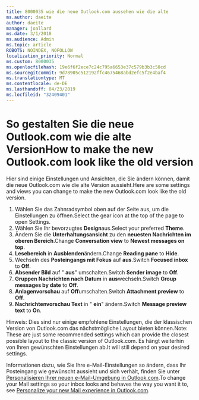 ```yaml
---
title: 8000035 wie die neue Outlook.com aussehen wie die alte
ms.author: daeite
author: daeite
manager: joallard
ms.date: 3/1/2018
ms.audience: Admin
ms.topic: article
ROBOTS: NOINDEX, NOFOLLOW
localization_priority: Normal
ms.custom: 8000035
ms.openlocfilehash: 19e6f6f2ece7c24c795a6653e37c579b3b3c50cd
ms.sourcegitcommit: 9d78905c512192ffc4675468abd2efc5f2e4baf4
ms.translationtype: MT
ms.contentlocale: de-DE
ms.lasthandoff: 04/23/2019
ms.locfileid: "32409401"
---
```

# <a name="how-to-make-the-new-outlookcom-look-like-the-old-version"></a><span data-ttu-id="cbba5-102">So gestalten Sie die neue Outlook.com wie die alte Version</span><span class="sxs-lookup"><span data-stu-id="cbba5-102">How to make the new Outlook.com look like the old version</span></span>

<span data-ttu-id="cbba5-103">Hier sind einige Einstellungen und Ansichten, die Sie ändern können, damit die neue Outlook.com wie die alte Version aussieht.</span><span class="sxs-lookup"><span data-stu-id="cbba5-103">Here are some settings and views you can change to make the new Outlook.com look like the old version.</span></span>

1. <span data-ttu-id="cbba5-104">Wählen Sie das Zahnradsymbol oben auf der Seite aus, um die Einstellungen zu öffnen.</span><span class="sxs-lookup"><span data-stu-id="cbba5-104">Select the gear icon at the top of the page to open Settings.</span></span>
2. <span data-ttu-id="cbba5-105">Wählen Sie Ihr bevorzugtes **Design**aus.</span><span class="sxs-lookup"><span data-stu-id="cbba5-105">Select your preferred **Theme**.</span></span>
3. <span data-ttu-id="cbba5-106">Ändern Sie die **Unterhaltungsansicht** zu den **neuesten Nachrichten im oberen Bereich**.</span><span class="sxs-lookup"><span data-stu-id="cbba5-106">Change **Conversation view** to **Newest messages on top**.</span></span>
4. <span data-ttu-id="cbba5-107">**Lesebereich** in **Ausblenden**ändern.</span><span class="sxs-lookup"><span data-stu-id="cbba5-107">Change **Reading pane** to **Hide**.</span></span>
5. <span data-ttu-id="cbba5-108">Wechseln des **Posteingangs mit Fokus** auf **aus**.</span><span class="sxs-lookup"><span data-stu-id="cbba5-108">Switch **Focused inbox** to **Off**.</span></span>
6. <span data-ttu-id="cbba5-109">**Absender Bild** auf " **aus**" umschalten.</span><span class="sxs-lookup"><span data-stu-id="cbba5-109">Switch **Sender image** to **Off**.</span></span> 
7. <span data-ttu-id="cbba5-110">**Gruppen Nachrichten nach Datum** in **aus**wechseln.</span><span class="sxs-lookup"><span data-stu-id="cbba5-110">Switch **Group messages by date** to **Off**.</span></span> 
8. <span data-ttu-id="cbba5-111">**Anlagenvorschau** auf **Off**umschalten.</span><span class="sxs-lookup"><span data-stu-id="cbba5-111">Switch **Attachment preview** to **Off**.</span></span> 
9. <span data-ttu-id="cbba5-112">**Nachrichtenvorschau Text** in " **ein**" ändern.</span><span class="sxs-lookup"><span data-stu-id="cbba5-112">Switch **Message preview text** to **On**.</span></span>

<span data-ttu-id="cbba5-113">Hinweis: Dies sind nur einige empfohlene Einstellungen, die der klassischen Version von Outlook.com das nächstmögliche Layout bieten können.</span><span class="sxs-lookup"><span data-stu-id="cbba5-113">Note: These are just some recommended settings which can provide the closest possible layout to the classic version of Outlook.com.</span></span> <span data-ttu-id="cbba5-114">Es hängt weiterhin von Ihren gewünschten Einstellungen ab.</span><span class="sxs-lookup"><span data-stu-id="cbba5-114">It will still depend on your desired settings.</span></span>

<span data-ttu-id="cbba5-115">Informationen dazu, wie Sie Ihre e-Mail-Einstellungen so ändern, dass Ihr Posteingang wie gewünscht aussieht und sich verhält, finden Sie unter [Personalisieren Ihrer neuen e-Mail-Umgebung in Outlook.com](https://support.office.com/article/b41c2ecb-f23c-42b3-b7f8-659646d5e58c).</span><span class="sxs-lookup"><span data-stu-id="cbba5-115">To change your Mail settings so your inbox looks and behaves the way you want it to, see [Personalize your new Mail experience in Outlook.com](https://support.office.com/article/b41c2ecb-f23c-42b3-b7f8-659646d5e58c).</span></span>